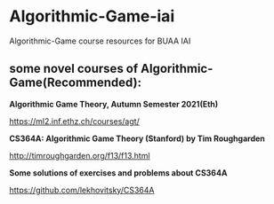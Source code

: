 # Algorithmic-Game-iai
Algorithmic-Game course resources for BUAA IAI
## some novel courses of Algorithmic-Game(Recommended):

**Algorithmic Game Theory, Autumn Semester 2021(Eth)**

https://ml2.inf.ethz.ch/courses/agt/

**CS364A: Algorithmic Game Theory (Stanford) by Tim Roughgarden**

http://timroughgarden.org/f13/f13.html

**Some solutions of exercises and problems about CS364A**

https://github.com/lekhovitsky/CS364A

